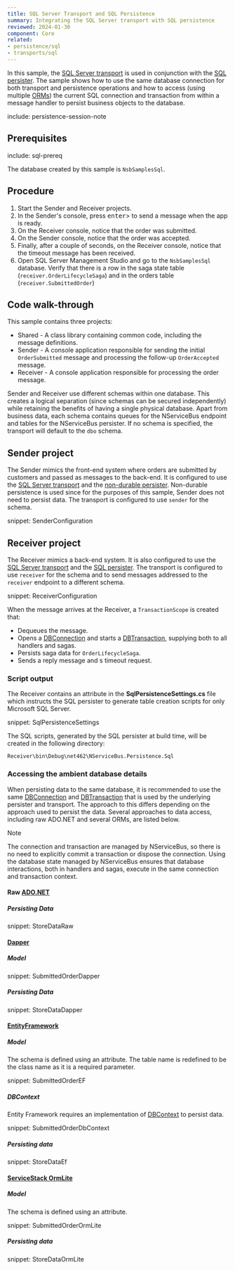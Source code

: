 ```yaml
---
title: SQL Server Transport and SQL Persistence
summary: Integrating the SQL Server transport with SQL persistence
reviewed: 2024-01-30
component: Core
related:
- persistence/sql
- transports/sql
---
```


In this sample, the [SQL Server transport](/transports/sql/) is used in conjunction with the [SQL persister](/persistence/sql/). The sample shows how to use the same database connection for both transport and persistence operations and how to access (using multiple [ORMs](https://en.wikipedia.org/wiki/Object-relational_mapping)) the current SQL connection and transaction from within a message handler to persist business objects to the database.

include: persistence-session-note

## Prerequisites

include: sql-prereq

The database created by this sample is `NsbSamplesSql`.

## Procedure

 1. Start the Sender and Receiver projects.
 1. In the Sender's console, press <kbd>enter</kbd>> to send a message when the app is ready.
 1. On the Receiver console, notice that the order was submitted.
 1. On the Sender console, notice that the order was accepted.
 1. Finally, after a couple of seconds, on the Receiver console, notice that the timeout message has been received.
 1. Open SQL Server Management Studio and go to the `NsbSamplesSql` database. Verify that there is a row in the saga state table (`receiver.OrderLifecycleSaga`) and in the orders table (`receiver.SubmittedOrder`)

## Code walk-through

This sample contains three projects:

* Shared - A class library containing common code, including the message definitions.
* Sender - A console application responsible for sending the initial `OrderSubmitted` message and processing the follow-up `OrderAccepted` message.
* Receiver - A console application responsible for processing the order message.

Sender and Receiver use different schemas within one database. This creates a logical separation (since schemas can be secured independently) while retaining the benefits of having a single physical database. Apart from business data, each schema contains queues for the NServiceBus endpoint and tables for the NServiceBus persister. If no schema is specified, the transport will default to the `dbo` schema.

## Sender project

The Sender mimics the front-end system where orders are submitted by customers and passed as messages to the back-end. It is configured to use the [SQL Server transport](/transports/sql/) and the [non-durable persister](/persistence/non-durable/). Non-durable persistence is used since for the purposes of this sample, Sender does not need to persist data. The transport is configured to use `sender` for the schema.

snippet: SenderConfiguration

## Receiver project

The Receiver mimics a back-end system. It is also configured to use the [SQL Server transport](/transports/sql/) and the [SQL persister](/persistence/sql/). The transport is configured to use `receiver` for the schema and to send messages addressed to the `receiver` endpoint to a different schema.

snippet: ReceiverConfiguration

When the message arrives at the Receiver, a `TransactionScope` is created that:

* Dequeues the message.
* Opens a [DBConnection](https://msdn.microsoft.com/en-us/library/system.data.common.dbconnection.aspx) and starts a [DBTransaction](https://msdn.microsoft.com/en-us/library/system.data.common.dbtransaction.aspx), supplying both to all handlers and sagas.
* Persists saga data for `OrderLifecycleSaga`.
* Sends a reply message and s timeout request.

### Script output

The Receiver contains an attribute in the **SqlPersistenceSettings.cs** file which instructs the SQL persister to generate table creation scripts for only Microsoft SQL Server.

snippet: SqlPersistenceSettings

The SQL scripts, generated by the SQL persister at build time, will be created in the following directory:

```
Receiver\bin\Debug\net462\NServiceBus.Persistence.Sql
```

### Accessing the ambient database details

When persisting data to the same database, it is recommended to use the same [DBConnection](https://msdn.microsoft.com/en-us/library/system.data.common.dbconnection.aspx) and [DBTransaction](https://msdn.microsoft.com/en-us/library/system.data.common.dbtransaction.aspx) that is used by the underlying persister and transport. The approach to this differs depending on the approach used to persist the data. Several approaches to data access, including raw ADO.NET and several ORMs, are listed below.

> [!NOTE]
> The connection and transaction are managed by NServiceBus, so there is no need to explicitly commit a transaction or dispose the connection. Using the database state managed by NServiceBus ensures that database interactions, both in handlers and sagas, execute in the same connection and transaction context.

#### Raw [ADO.NET](https://docs.microsoft.com/en-us/dotnet/framework/data/adonet/ado-net-overview)

##### Persisting Data

snippet: StoreDataRaw

#### [Dapper](https://github.com/StackExchange/Dapper)

##### Model

snippet: SubmittedOrderDapper

##### Persisting Data

snippet: StoreDataDapper

#### [EntityFramework](https://docs.microsoft.com/en-us/ef/core/)

##### Model

The schema is defined using an attribute. The table name is redefined to be the class name as it is a required parameter.

snippet: SubmittedOrderEF

##### DBContext

Entity Framework requires an implementation of [DBContext](https://docs.microsoft.com/en-us/ef/core/miscellaneous/configuring-dbcontext) to persist data.

snippet: SubmittedOrderDbContext

##### Persisting data

snippet: StoreDataEf

#### [ServiceStack OrmLite](https://github.com/ServiceStack/ServiceStack.OrmLite)

##### Model

The schema is defined using an attribute.

snippet: SubmittedOrderOrmLite

##### Persisting data

snippet: StoreDataOrmLite
